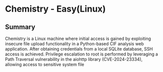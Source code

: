 # Chemistry - Easy(Linux)
## Summary
Chemistry is a Linux machine where initial access is gained by exploiting insecure file upload functionality in a Python-based CIF analysis web application. After obtaining credentials from a local SQLite database, SSH access is achieved. Privilege escalation to root is performed by leveraging a Path Traversal vulnerability in the aiohttp library (CVE-2024-23334), allowing access to sensitive system file
